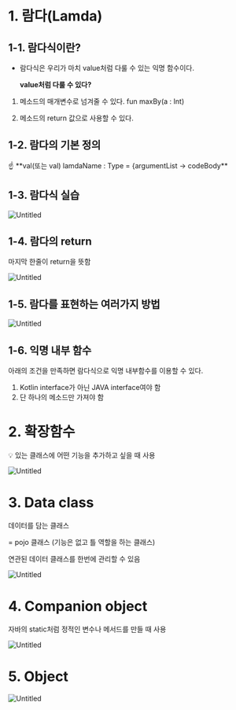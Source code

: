 # 1. 람다(Lamda)

## 1-1. 람다식이란?

- 람다식은 우리가 마치 value처럼 다룰 수 있는 익명 함수이다.

  **value처럼 다룰 수 있다?**

1) 메소드의 매개변수로 넘겨줄 수 있다. fun maxBy(a : Int)

2) 메소드의 return 값으로 사용할 수 있다.

## 1-2. 람다의 기본 정의

<aside>
☝ **val(또는 val) lamdaName : Type = {argumentList → codeBody**

</aside>

## 1-3. 람다식 실습

![Untitled](https://s3-us-west-2.amazonaws.com/secure.notion-static.com/e77dcbb0-166a-4b0b-bf0c-f469f6f54950/Untitled.png)

## 1-4. 람다의 return

마지막 한줄이 return을 뜻함

![Untitled](https://s3-us-west-2.amazonaws.com/secure.notion-static.com/30f6548d-aafd-4d2a-8f17-981c0d372462/Untitled.png)

## 1-5. 람다를 표현하는 여러가지 방법

![Untitled](https://s3-us-west-2.amazonaws.com/secure.notion-static.com/aec9c729-a5d1-46a4-b320-00d3fba06326/Untitled.png)

## 1-6. 익명 내부 함수

아래의 조건을 만족하면 람다식으로 익명 내부함수를 이용할 수 있다.

1. Kotlin interface가 아닌 JAVA interface여야 함
2. 단 하나의 메소드만 가져야 함

# 2. 확장함수

<aside>
💡 있는 클래스에 어떤 기능을 추가하고 싶을 때 사용

</aside>

![Untitled](https://s3-us-west-2.amazonaws.com/secure.notion-static.com/00c2c890-7d80-46a9-8130-ff9a2cac6a95/Untitled.png)

# 3. Data class

데이터를 담는 클래스

= pojo 클래스 (기능은 없고 틀 역할을 하는 클래스)

연관된 데이터 클래스를 한번에 관리할 수 있음

![Untitled](https://s3-us-west-2.amazonaws.com/secure.notion-static.com/181d4efe-0e8c-454f-93a5-62d460dc5701/Untitled.png)

# 4. Companion object

자바의 static처럼 정적인 변수나 메서드를 만들 때 사용

![Untitled](https://s3-us-west-2.amazonaws.com/secure.notion-static.com/80c9de7c-bb82-4f14-b359-a48cfbceeedb/Untitled.png)

# 5. Object

![Untitled](https://s3-us-west-2.amazonaws.com/secure.notion-static.com/8d8eb41a-b1d7-48da-8015-117cd6e30462/Untitled.png)